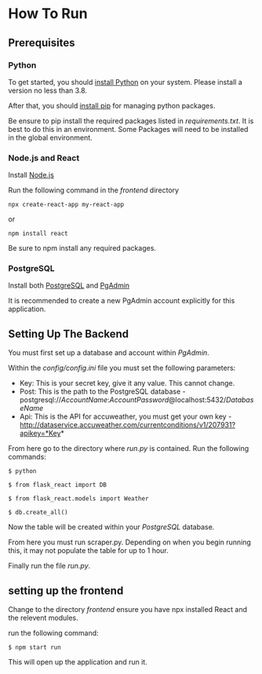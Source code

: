 # How To Run

## Prerequisites 

### Python 

To get started, you should [install Python](https://realpython.com/installing-python/)
on your system. Please install a version no less than 3.8.

After that, you should [install pip](https://pip.pypa.io/en/stable/installation/)
for managing python packages.

Be ensure to pip install the required packages listed in *requirements.txt*. It is best to do this in an environment. Some Packages will need to be installed in the global environment.

### Node.js and React 

Install [Node.js](https://nodejs.org/en/)

Run the following command in the *frontend* directory 

    npx create-react-app my-react-app

or

    npm install react

Be sure to npm install any required packages.

### PostgreSQL

Install both [PostgreSQL](https://www.postgresql.org/download/) and [PgAdmin](https://www.pgadmin.org/download/)

It is recommended to create a new PgAdmin account explicitly for this application.

## Setting Up The Backend

You must first set up a database and account within *PgAdmin*.

Within the *config/config.ini* file you must set the following parameters: 

- Key: This is your secret key, give it any value. This cannot change.
- Post: This is the path to the PostgreSQL database - postgresql://*AccountName*:*AccountPassword*@localhost:5432/*DatabaseName*
- Api: This is the API for accuweather, you must get your own key - http://dataservice.accuweather.com/currentconditions/v1/207931?apikey=*Key*

From here go to the directory where *run.py* is contained. Run the following commands:

    $ python

    $ from flask_react import DB 

    $ from flask_react.models import Weather

    $ db.create_all()
  
Now the table will be created within your *PostgreSQL* database.

From here you must run scraper.py. Depending on when you begin running this, it may not populate the table for up to 1 hour.

Finally run the file *run.py*.

## setting up the frontend 

Change to the directory *frontend* ensure you have npx installed React and the relevent modules. 

run the following command:

    $ npm start run
  
This will open up the application and run it.
